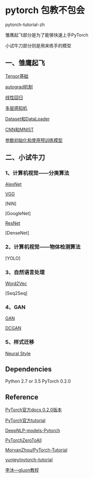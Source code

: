 # pytorch 包教不包会

pytorch-tutorial-zh

雏鹰起飞部分是为了能够快速上手PyTorch

小试牛刀部分则是用来练手的模型

## 一、雏鹰起飞

[Tensor基础](./basis/1、Tensor基础.ipynb)


[autograd机制](./basis/2、autograd机制.ipynb)


[线性回归](./basis/3、线性回归.ipynb)


[多层感知机](./basis/4、多层感知机.ipynb)


[Dataset和DataLoader](./basis/5、Dataset和DataLoader.ipynb)


[CNN和MNIST](./basis/CNN和MNIST.ipynb)

[参数初始化和使用预训练模型](./basis/参数初始化和使用预训练模型.ipynb)

## 二、小试牛刀

### 1、计算机视觉——分类算法


[AlexNet](./CV/AlexNet.ipynb)


[VGG](./CV/VGG.ipynb)


[NIN]


[GoogleNet]


[ResNet](./CV/ResNet.ipynb)


[DenseNet]

### 2、计算机视觉——物体检测算法

[YOLO]

### 3、自然语言处理

[Word2Vec](./NLP/Word2Vec.ipynb)

[Seq2Seq]

### 4、GAN

[GAN](./GAN/GAN.ipynb)

[DCGAN](./GAN/DCGAN.ipynb)

### 5、样式迁移

[Neural Style](./Nueral_Style/neural_style.ipynb)


## Dependencies

Python 2.7 or 3.5
PyTorch 0.2.0



## Reference

[PyTorch官方docs 0.2.0版本](http://pytorch.org/docs/0.2.0/)

[PyTorch官方tutorial](http://pytorch.org/tutorials/)

[DeepNLP-models-Pytorch](https://github.com/DSKSD/DeepNLP-models-Pytorch)

[PyTorchZeroToAll](https://github.com/hunkim/PyTorchZeroToAll)

[MorvanZhou/PyTorch-Tutorial](https://github.com/MorvanZhou/PyTorch-Tutorial)

[yunjey/pytorch-tutorial](https://github.com/yunjey/pytorch-tutorial)

[李沐—gluon教程](https://zh.gluon.ai/index.html)